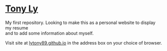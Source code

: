 # [Tony Ly](http:lytony89.github.io)
My first repository. Looking to make this as a personal website to display my resume <br> and to add some information about myself.

Visit site at [lytony89.github.io](http:lytony89.github.io) in the address box on your choice of browser.

